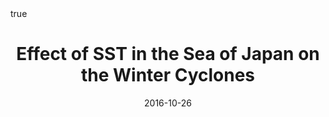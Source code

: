 ---
title: Effect of SST in the Sea of Japan on the Winter Cyclones
event: The Meteorological Society of Japan 2016 Fall Meeting
event_url:

location: Nagoya University
address:
#  street: 450 Serra Mall
  city: Nagoya
  region:
#  postcode: '94305'
  country: Japan

summary:
abstract: ""

# Talk start and end times.
#   End time can optionally be hidden by prefixing the line with `#`.
date: "2016-10-26"
#date_end: 
all_day: false

# Schedule page publish date (NOT talk date).
publishDate: "2016-10-26"

authors: [Ning Zhao, Shinsuke Iwasaki, Atsuhiko Isobe]
tags: [oral]

# Is this a featured talk? (true/false)
featured: false


#links:
#- icon: twitter
#  icon_pack: fab
#  name: Follow
#  url: https://twitter.com/georgecushen
url_code: ""
url_pdf: ""
url_slides: ""
url_video: ""


# Enable math on this page?
math: true
---